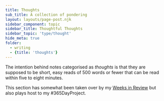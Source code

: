 ```yaml
---
title: Thoughts
sub_title: A collection of pondering
layout: layouts/page-post.njk
sidebar_component: topic
sidebar_title: Thoughtful Thoughts
sidebar_topic: 'type/thought'
hide_meta: true
folder: 
  - writing
  - {title: 'thoughts'}
---
```


The intention behind notes categorised as _thoughts_ is that they are supposed to be short, easy reads of 500 words or fewer that can be read within five to eight minutes.

This section has somewhat been taken over by my [Weeks in Review](/topic/week-in-review/) but also plays host to my #365DayProject.
